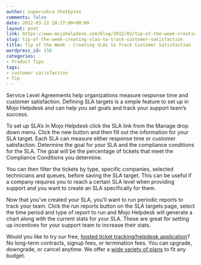 ```yaml
---
author: supercobra thatbytes
comments: false
date: 2012-03-22 10:27:00+00:00
layout: post
link: https://www.mojohelpdesk.com/blog/2012/03/tip-of-the-week-creating-slas-to-track-customer-satisfaction/
slug: tip-of-the-week-creating-slas-to-track-customer-satisfaction
title: Tip of the Week - Creating SLAs to Track Customer Satisfaction
wordpress_id: 158
categories:
- Product Tips
tags:
- customer satisfaction
- tip
---
```



Service Level Agreements help organizations measure response time and customer satisfaction. Defining SLA targets is a simple feature to set up in Mojo Helpdesk and can help you set goals and track your support team’s success.

To set up SLA’s in Mojo Helpdesk click the SLA link from the Manage drop down menu. Click the new button and then fill out the information for your SLA target. Each SLA can measure either response time or customer satisfaction. Determine the goal for your SLA and the compliance conditions for the SLA. The goal will be the percentage of tickets that meet the Compliance Conditions you determine.

You can then filter the tickets by type, specific companies, selected technicians and queues, before saving the SLA target. This can be useful if a company requires you to reach a certain SLA level when providing support and you want to create an SLA specifically for them. 

Now that you’ve created your SLA, you’ll want to run periodic reports to track your team. Click the run reports button on the SLA targets page, select the time period and type of report to run and Mojo Helpdesk will generate a chart along with the current stats for your SLA. These are great for setting up incentives for your support team to increase their stats.





Would you like to try our free, [ hosted ticket tracking/helpdesk application](http://www.mojohelpdesk.com/)? No long-term contracts, signup fees, or termination fees. You can upgrade, downgrade, or cancel anytime. We offer a [wide variety of plans](http://signup.mojohelpdesk.com/signup) to fit any budget.



